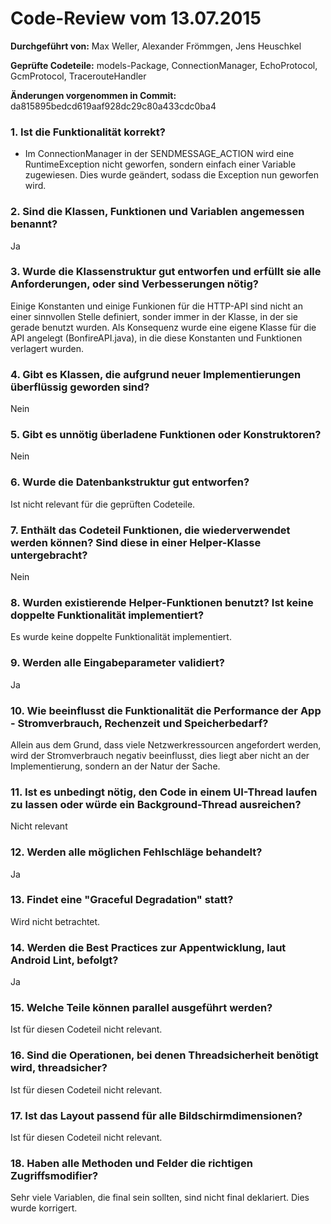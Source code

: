# Code-Review vom 13.07.2015

**Durchgeführt von:** Max Weller, Alexander Frömmgen, Jens Heuschkel

**Geprüfte Codeteile:** models-Package, ConnectionManager, EchoProtocol, GcmProtocol, TracerouteHandler 

**Änderungen vorgenommen in Commit:** da815895bedcd619aaf928dc29c80a433cdc0ba4

### 1. Ist die Funktionalität korrekt?

- Im ConnectionManager in der SENDMESSAGE\_ACTION wird eine RuntimeException nicht geworfen, sondern einfach einer Variable zugewiesen. Dies wurde geändert, sodass die Exception nun geworfen wird.

### 2. Sind die Klassen, Funktionen und Variablen angemessen benannt?

Ja

### 3. Wurde die Klassenstruktur gut entworfen und erfüllt sie alle Anforderungen, oder sind Verbesserungen nötig?

Einige Konstanten und einige Funkionen für die HTTP-API sind nicht an einer sinnvollen Stelle definiert, sonder immer in der Klasse, in der sie gerade benutzt wurden. Als Konsequenz wurde eine eigene Klasse für die API angelegt (BonfireAPI.java), in die diese Konstanten und Funktionen  verlagert wurden.

### 4. Gibt es Klassen, die aufgrund neuer Implementierungen überflüssig geworden sind?

Nein

### 5. Gibt es unnötig überladene Funktionen oder Konstruktoren?

Nein

### 6. Wurde die Datenbankstruktur gut entworfen?

Ist nicht relevant für die geprüften Codeteile.

### 7. Enthält das Codeteil Funktionen, die wiederverwendet werden können? Sind diese in einer Helper-Klasse untergebracht?

Nein

### 8. Wurden existierende Helper-Funktionen benutzt? Ist keine doppelte Funktionalität implementiert?

Es wurde keine doppelte Funktionalität implementiert.

### 9. Werden alle Eingabeparameter validiert?

Ja

### 10. Wie beeinflusst die Funktionalität die Performance der App - Stromverbrauch, Rechenzeit und Speicherbedarf?

Allein aus dem Grund, dass viele Netzwerkressourcen angefordert werden, wird der Stromverbrauch negativ beeinflusst, dies liegt aber nicht an der Implementierung, sondern an der Natur der Sache.

### 11. Ist es unbedingt nötig, den Code in einem UI-Thread laufen zu lassen oder würde ein Background-Thread ausreichen?

Nicht relevant

### 12. Werden alle möglichen Fehlschläge behandelt?

Ja

### 13. Findet eine "Graceful Degradation" statt?

Wird nicht betrachtet.

### 14. Werden die Best Practices zur Appentwicklung, laut Android Lint, befolgt?

Ja

### 15. Welche Teile können parallel ausgeführt werden?

Ist für diesen Codeteil nicht relevant.

### 16. Sind die Operationen, bei denen Threadsicherheit benötigt wird, threadsicher?

Ist für diesen Codeteil nicht relevant.

### 17. Ist das Layout passend für alle Bildschirmdimensionen?

Ist für diesen Codeteil nicht relevant.

### 18. Haben alle Methoden und Felder die richtigen Zugriffsmodifier?

Sehr viele Variablen, die final sein sollten, sind nicht final deklariert. Dies wurde korrigert.
